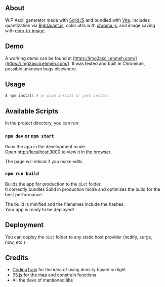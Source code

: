 ## About

WIP Ascii generator made with [SolidJS](https://solidjs.com/) and bundled with [Vite](https://vitejs.dev/). Includes quantization via [RgbQuant.js](https://github.com/leeoniya/RgbQuant.js/), color utils with [chroma.js](https://github.com/gka/chroma.js/), and image saving with [dom-to-image](https://github.com/tsayen/dom-to-image).

## Demo

A working demo can be found at [https://img2ascii.ehmeh.com/](https://img2ascii.ehmeh.com/). It was tested and built in Chromium, possible unknown bugs elsewhere.

## Usage

```bash
$ npm install # or pnpm install or yarn install
```

## Available Scripts

In the project directory, you can run:

### `npm dev` or `npm start`

Runs the app in the development mode.<br>
Open [http://localhost:3000](http://localhost:3000) to view it in the browser.

The page will reload if you make edits.<br>

### `npm run build`

Builds the app for production to the `dist` folder.<br>
It correctly bundles Solid in production mode and optimizes the build for the best performance.

The build is minified and the filenames include the hashes.<br>
Your app is ready to be deployed!

## Deployment

You can deploy the `dist` folder to any static host provider (netlify, surge, now, etc.)

## Credits

- [CodingTrain](http//thecodingtrain.com/challenges/166-image-to-ascii) for the idea of using density based on light
- [P5.js](https://p5js.org/) for the map and constrain functions
- All the devs of mentioned libs
